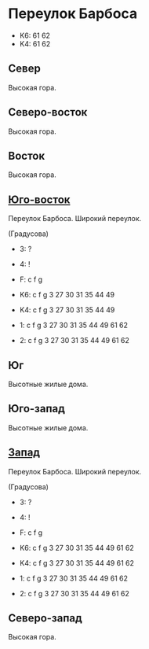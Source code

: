 # Переулок Барбоса

* K6:   61  62
* K4:   61  62

## Север

Высокая гора.

## Северо-восток

Высокая гора.

## Восток

Высокая гора.

## [Юго-восток](./560080.md)

Переулок Барбоса.
Широкий переулок.

(Градусова)

* 3:    ?
* 4:    !
* F:    c   f   g

* K6:   c   f   g
        3   27  30  31  35  44  49
* K4:   c   f   g
        3   27  30  31  35  44  49
* 1:    c   f   g
        3   27  30  31  35  44  49  61  62
* 2:    c   f   g
        3   27  30  31  35  44  49  61  62

## Юг

Высотные жилые дома.

## Юго-запад

Высотные жилые дома.

## [Запад](./554075.md)

Переулок Барбоса.
Широкий переулок.

(Градусова)

* 3:    ?
* 4:    !
* F:    c   f   g

* K6:   c   f   g
        3   27  30  31  35  44  49  61  62
* K4:   c   f   g
        3   27  30  31  35  44  49  61  62
* 1:    c   f   g
        3   27  30  31  35  44  49  61  62
* 2:    c   f   g
        3   27  30  31  35  44  49  61  62

## Северо-запад

Высокая гора.
